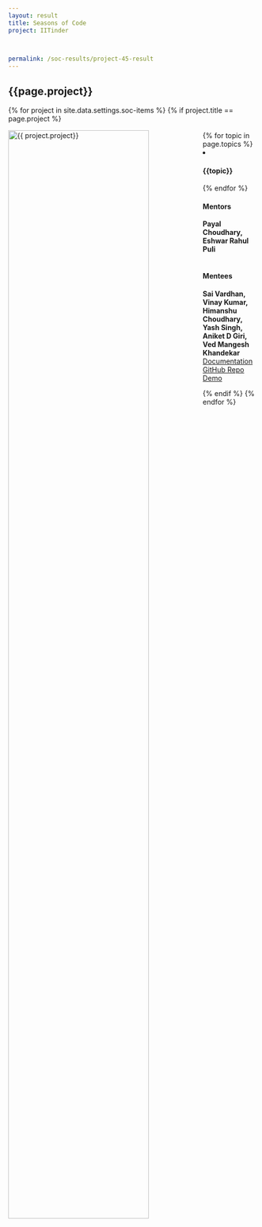 ```yaml
---
layout: result
title: Seasons of Code
project: IITinder


    
permalink: /soc-results/project-45-result
---
```


<h2 class="display1 m-3 p-3 text-center customcol">{{page.project}}</h2>
{% for project in site.data.settings.soc-items %}
{% if project.title == page.project %}

<div>
    <img src="{{ site.baseurl }}/{{ project.image }}"  width = "75%" height="auto"  alt="{{ project.project}}" class="border rounded" style = "float: left; margin-top: 3%; margin-right: 3%">
</div>


<div class="mentor-mentee-section">
    <br>
        {% for topic in page.topics %}
        <li><h4 class="text-primary text-center">{{topic}}</h4></li>
        {% endfor %}
    <br>
    <h4 class="mentor-title" style="display: block; fontWeight: 800">Mentors</h4>   
    <h4 class="mentors" style="display: inline;">Payal Choudhary, Eshwar Rahul Puli</h4>    
    <br>  <br>
    <h4 class="mentor-title" style="display: block;">Mentees</h4> 
    <h4 class="mentors" style="display: inline;">Sai Vardhan, Vinay Kumar, Himanshu Choudhary, Yash Singh, Aniket D Giri, Ved Mangesh Khandekar</h4>
    </div>

<div class = "button-holder">
    <div class="button-res"><a href="https://docs.google.com/document/d/1fEGiQglHfkDlR2NAn-Yrpl3CxYsDbYwijP-JY-IMZ0Q/edit" role="button">Documentation</a></div>
    <div class="button-res"><a href="https://github.com/HimanshuC22/notion-painter" role="button">GitHub Repo</a></div>
    <div class="button-res"><a href="#" role="button">Demo</a></div>
</div>

{% endif %}
{% endfor %}
